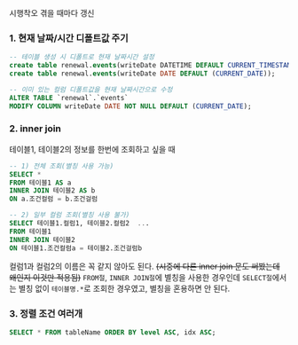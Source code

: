 시행착오 겪을 때마다 갱신

### 1. 현재 날짜/시간 디폴트값 주기

```sql
-- 테이블 생성 시 디폴트로 현재 날짜시간 설정
create table renewal.events(writeDate DATETIME DEFAULT CURRENT_TIMESTAMP);
create table renewal.events(writeDate DATE DEFAULT (CURRENT_DATE));

-- 이미 있는 컬럼 디폴트값을 현재 날짜시간으로 수정
ALTER TABLE `renewal`.`events`
MODIFY COLUMN writeDate DATE NOT NULL DEFAULT (CURRENT_DATE);
```

### 2. inner join

테이블1, 테이블2의 정보를 한번에 조회하고 싶을 때

```sql
-- 1) 전체 조회(별칭 사용 가능)
SELECT *
FROM 테이블1 AS a
INNER JOIN 테이블2 AS b
ON a.조건컬럼 = b.조건걸럼

-- 2) 일부 컬럼 조회(별칭 사용 불가)
SELECT 테이블1.컬럼1, 테이블2.컬럼2  ...
FROM 테이블1
INNER JOIN 테이블2
ON 테이블1.조건컬럼a = 테이블2.조건걸럼b
```

컬럼1과 컬럼2의 이름은 꼭 같지 않아도 된다. ~~(시중에 다른 inner join 문도 써봤는데 왜인지 이것만 적용됨)~~ `FROM절`, `INNER JOIN절`에 별칭을 사용한 경우인데 `SELECT절`에서는 별칭 없이 `테이블명.*`로 조회한 경우였고, 별칭을 혼용하면 안 된다.

### 3. 정렬 조건 여러개

```sql
SELECT * FROM tableName ORDER BY level ASC, idx ASC;
```
